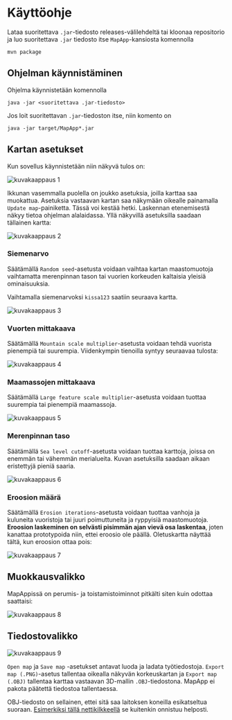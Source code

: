# Käyttöohje

Lataa suoritettava `.jar`-tiedosto releases-välilehdeltä tai kloonaa repositorio ja luo suoritettava `.jar` tiedosto itse `MapApp`-kansiosta komennolla

```
mvn package
```

## Ohjelman käynnistäminen

Ohjelma käynnistetään komennolla

```
java -jar <suoritettava .jar-tiedosto>
```

Jos loit suoritettavan `.jar`-tiedoston itse, niin komento on

```
java -jar target/MapApp*.jar
```

## Kartan asetukset

Kun sovellus käynnistetään niin näkyvä tulos on:

![kuvakaappaus 1](kuvakaappaukset/1.png)

Ikkunan vasemmalla puolella on joukko asetuksia, joilla karttaa saa muokattua. Asetuksia vastaavan kartan saa näkymään oikealle painamalla `Update map`-painiketta. Tässä voi kestää hetki. Laskennan etenemisestä näkyy tietoa ohjelman alalaidassa. Yllä näkyvillä asetuksilla saadaan tällainen kartta:

![kuvakaappaus 2](kuvakaappaukset/2.png)

### Siemenarvo

Säätämällä `Random seed`-asetusta voidaan vaihtaa kartan maastomuotoja vaihtamatta merenpinnan tason tai vuorien korkeuden kaltaisia yleisiä ominaisuuksia.

Vaihtamalla siemenarvoksi `kissa123` saatiin seuraava kartta.

![kuvakaappaus 3](kuvakaappaukset/3.png)

### Vuorten mittakaava

Säätämällä `Mountain scale multiplier`-asetusta voidaan tehdä vuorista pienempiä tai suurempia. Viidenkympin tienoilla syntyy seuraavaa tulosta:

![kuvakaappaus 4](kuvakaappaukset/4.png)

### Maamassojen mittakaava

Säätämällä `Large feature scale multiplier`-asetusta voidaan tuottaa suurempia tai pienempiä maamassoja.

![kuvakaappaus 5](kuvakaappaukset/5.png)

### Merenpinnan taso

Säätämällä `Sea level cutoff`-asetusta voidaan tuottaa karttoja, joissa on enemmän tai vähemmän merialueita. Kuvan asetuksilla saadaan aikaan eristettyjä pieniä saaria.

![kuvakaappaus 6](kuvakaappaukset/6.png)

### Eroosion määrä

Säätämällä `Erosion iterations`-asetusta voidaan tuottaa vanhoja ja kuluneita vuoristoja tai juuri poimuttuneita ja ryppyisiä maastomuotoja. __Eroosion laskeminen on selvästi pisimmän ajan vievä osa laskentaa__, joten kanattaa prototypoida niin, ettei eroosio ole päällä. Oletuskartta näyttää tältä, kun eroosion ottaa pois:

![kuvakaappaus 7](kuvakaappaukset/7.png)

## Muokkausvalikko

MapAppissä on perumis- ja toistamistoiminnot pitkälti siten kuin odottaa saattaisi:

![kuvakaappaus 8](kuvakaappaukset/8.png)

## Tiedostovalikko

![kuvakaappaus 9](kuvakaappaukset/9.png)

`Open map` ja `Save map` -asetukset antavat luoda ja ladata työtiedostoja. `Export map (.PNG)`-asetus tallentaa oikealla näkyvän korkeuskartan ja `Export map (.OBJ)` tallentaa karttaa vastaavan 3D-mallin `.OBJ`-tiedostona. MapApp ei pakota päätettä tiedostoa tallentaessa.

OBJ-tiedosto on sellainen, ettei sitä saa laitoksen koneilla esikatseltua suoraan. [Esimerkiksi tällä nettikilkkeellä](http://masc.cs.gmu.edu/wiki/ObjViewer) se kuitenkin onnistuu helposti.
